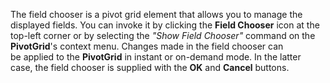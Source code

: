 The field chooser is&nbsp;a&nbsp;pivot grid element that allows you to&nbsp;manage the displayed fields. You can invoke it&nbsp;by&nbsp;clicking the **Field Chooser** icon at&nbsp;the top-left corner or&nbsp;by&nbsp;selecting the *"Show Field Chooser"* command on&nbsp;the **PivotGrid**'s context menu. Changes made in&nbsp;the field chooser can be&nbsp;applied to&nbsp;the **PivotGrid** in&nbsp;instant or&nbsp;on-demand mode. In&nbsp;the latter case, the field chooser is&nbsp;supplied with the&nbsp;**OK** and **Cancel** buttons.